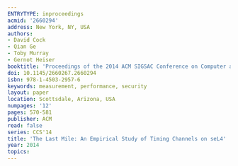 ```yaml
---
ENTRYTYPE: inproceedings
acmid: '2660294'
address: New York, NY, USA
authors:
- David Cock
- Qian Ge
- Toby Murray
- Gernot Heiser
booktitle: 'Proceedings of the 2014 ACM SIGSAC Conference on Computer and Communications Security'
doi: 10.1145/2660267.2660294
isbn: 978-1-4503-2957-6
keywords: measurement, performance, security
layout: paper
location: Scottsdale, Arizona, USA
numpages: '12'
pages: 570-581
publisher: ACM
read: false
series: CCS'14
title: 'The Last Mile: An Empirical Study of Timing Channels on seL4'
year: 2014
topics:
---
```

